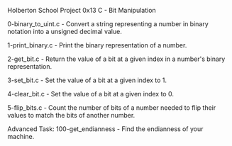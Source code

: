 Holberton School Project 0x13 C - Bit Manipulation

0-binary_to_uint.c -
		   Convert a string representing a number in binary notation into a unsigned decimal value.

1-print_binary.c -
		 Print the binary representation of a number.

2-get_bit.c -
	    Return the value of a bit at a given index in a number's binary representation.

3-set_bit.c -
	    Set the value of a bit at a given index to 1.

4-clear_bit.c -
	      Set the value of a bit at a given index to 0.

5-flip_bits.c -
	      Count the number of bits of a number needed to flip their values to match the bits of another number.

Advanced Task:
100-get_endianness -
		   Find the endianness of your machine.
